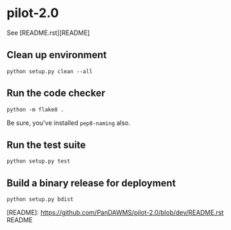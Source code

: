 # pilot-2.0

See [README.rst][README]

## Clean up environment

`python setup.py clean --all`

## Run the code checker

`python -m flake8 .`

Be sure, you've installed `pep8-naming` also.

## Run the test suite

`python setup.py test`

## Build a binary release for deployment

`python setup.py bdist`

[README]:   https://github.com/PanDAWMS/pilot-2.0/blob/dev/README.rst   README
